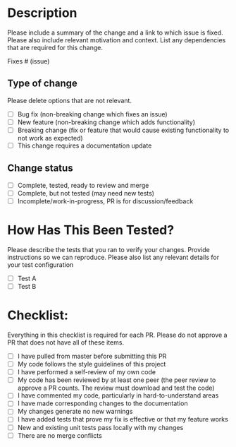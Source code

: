 # Description

Please include a summary of the change and a link to which issue is fixed. Please also include relevant motivation and context. List any dependencies that are required for this change.

Fixes # (issue)

## Type of change

Please delete options that are not relevant.

- [ ] Bug fix (non-breaking change which fixes an issue)
- [ ] New feature (non-breaking change which adds functionality)
- [ ] Breaking change (fix or feature that would cause existing functionality to not work as expected)
- [ ] This change requires a documentation update

## Change status
- [ ] Complete, tested, ready to review and merge
- [ ] Complete, but not tested (may need new tests)
- [ ] Incomplete/work-in-progress, PR is for discussion/feedback

# How Has This Been Tested?

Please describe the tests that you ran to verify your changes. Provide instructions so we can reproduce. Please also list any relevant details for your test configuration

- [ ] Test A
- [ ] Test B

# Checklist:
Everything in this checklist is required for each PR.  Please do not approve a PR that does not have all of these items.  

- [ ] I have pulled from master before submitting this PR
- [ ] My code follows the style guidelines of this project
- [ ] I have performed a self-review of my own code
- [ ] My code has been reviewed by at least one peer (the peer review to approve a PR counts.  The review must download and test the code)
- [ ] I have commented my code, particularly in hard-to-understand areas
- [ ] I have made corresponding changes to the documentation
- [ ] My changes generate no new warnings
- [ ] I have added tests that prove my fix is effective or that my feature works
- [ ] New and existing unit tests pass locally with my changes
- [ ] There are no merge conflicts
